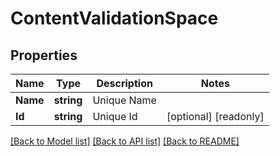 # ContentValidationSpace

## Properties

Name | Type | Description | Notes
------------ | ------------- | ------------- | -------------
**Name** | **string** | Unique Name | 
**Id** | **string** | Unique Id | [optional] [readonly] 

[[Back to Model list]](../README.md#documentation-for-models) [[Back to API list]](../README.md#documentation-for-api-endpoints) [[Back to README]](../README.md)


